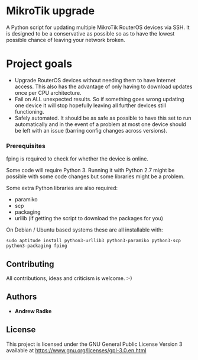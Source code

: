 # MikroTik upgrade

A Python script for updating multiple MikroTik RouterOS devices via SSH. It is designed to be a conservative as possible so as to have the lowest possible chance of leaving your network broken.

# Project goals

* Upgrade RouterOS devices without needing them to have Internet access. This also has the advantage of only having to download updates once per CPU architecture.
* Fail on ALL unexpected results. So if something goes wrong updating one device it will stop hopefully leaving all further devices still functioning.
* Safely automated. It should be as safe as possible to have this set to run automatically and in the event of a problem at most one device should be left with an issue (barring config changes across versions).


### Prerequisites

fping is required to check for whether the device is online.

Some code will require Python 3. Running it with Python 2.7 might be possible with some code changes but some libraries might be a problem.

Some extra Python libraries are also required:
* paramiko
* scp
* packaging
* urllib (if getting the script to download the packages for you)

On Debian / Ubuntu based systems these are all installable with:
```
sudo aptitude install python3-urllib3 python3-paramiko python3-scp python3-packaging fping
```

## Contributing

All contributions, ideas and criticism is welcome. :-)

## Authors

* **Andrew Radke**

## License

This project is licensed under the GNU General Public License Version 3 available at https://www.gnu.org/licenses/gpl-3.0.en.html
